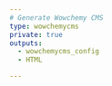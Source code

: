 ```yaml
--- 
# Generate Wowchemy CMS
type: wowchemycms
private: true
outputs:
  - wowchemycms_config
  - HTML

---
```

